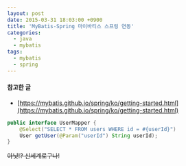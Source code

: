 ```yaml
---
layout: post
date: 2015-03-31 18:03:00 +0900
title: 'MyBatis-Spring 마이바티스 스프링 연동'
categories:
  - java
  - mybatis
tags:
  - mybatis
  - spring
---
```


#### 참고한 글

- [https://mybatis.github.io/spring/ko/getting-started.html](https://mybatis.github.io/spring/ko/getting-started.html)

```java
public interface UserMapper {
    @Select("SELECT * FROM users WHERE id = #{userId}")
    User getUser(@Param("userId") String userId);
}
```

~~아닛!? 신세계로구나!~~
